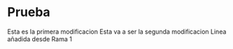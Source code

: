 # Prueba
Esta es la primera modificacion
Esta va a ser la segunda modificacion
Linea añadida desde Rama 1

